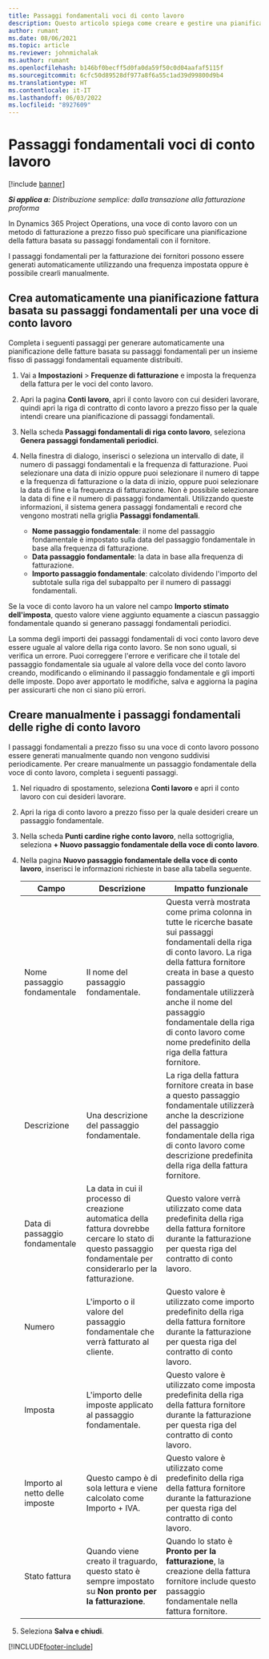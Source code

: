 ```yaml
---
title: Passaggi fondamentali voci di conto lavoro
description: Questo articolo spiega come creare e gestire una pianificazione fattura basata su passaggio fondamentale per un terzista con un fornitore.
author: rumant
ms.date: 08/06/2021
ms.topic: article
ms.reviewer: johnmichalak
ms.author: rumant
ms.openlocfilehash: b146bf0becff5d0fa0da59f50c0d04aafaf5115f
ms.sourcegitcommit: 6cfc50d89528df977a8f6a55c1ad39d99800d9b4
ms.translationtype: HT
ms.contentlocale: it-IT
ms.lasthandoff: 06/03/2022
ms.locfileid: "8927609"
---
```

# <a name="subcontract-line-milestones"></a>Passaggi fondamentali voci di conto lavoro

[!include [banner](../../includes/dataverse-preview.md)]

_**Si applica a:** Distribuzione semplice: dalla transazione alla fatturazione proforma_

In Dynamics 365 Project Operations, una voce di conto lavoro con un metodo di fatturazione a prezzo fisso può specificare una pianificazione della fattura basata su passaggi fondamentali con il fornitore.

I passaggi fondamentali per la fatturazione dei fornitori possono essere generati automaticamente utilizzando una frequenza impostata oppure è possibile crearli manualmente.

## <a name="automatically-create-a-milestone-based-invoice-schedule-for-a-subcontract-line"></a>Crea automaticamente una pianificazione fattura basata su passaggi fondamentali per una voce di conto lavoro

Completa i seguenti passaggi per generare automaticamente una pianificazione delle fatture basata su passaggi fondamentali per un insieme fisso di passaggi fondamentali equamente distribuiti.

1. Vai a **Impostazioni** > **Frequenze di fatturazione** e imposta la frequenza della fattura per le voci del conto lavoro.
2. Apri la pagina **Conti lavoro**, apri il conto lavoro con cui desideri lavorare, quindi apri la riga di contratto di conto lavoro a prezzo fisso per la quale intendi creare una pianificazione di passaggi fondamentali.
3. Nella scheda **Passaggi fondamentali di riga conto lavoro**, seleziona **Genera passaggi fondamentali periodici**.
4. Nella finestra di dialogo, inserisci o seleziona un intervallo di date, il numero di passaggi fondamentali e la frequenza di fatturazione. Puoi selezionare una data di inizio oppure puoi selezionare il numero di tappe e la frequenza di fatturazione o la data di inizio, oppure puoi selezionare la data di fine e la frequenza di fatturazione. Non è possibile selezionare la data di fine e il numero di passaggi fondamentali.
Utilizzando queste informazioni, il sistema genera passaggi fondamentali e record che vengono mostrati nella griglia **Passaggi fondamentali**.

   - **Nome passaggio fondamentale**: il nome del passaggio fondamentale è impostato sulla data del passaggio fondamentale in base alla frequenza di fatturazione.
   - **Data passaggio fondamentale**: la data in base alla frequenza di fatturazione.
   - **Importo passaggio fondamentale**: calcolato dividendo l'importo del subtotale sulla riga del subappalto per il numero di passaggi fondamentali.

Se la voce di conto lavoro ha un valore nel campo **Importo stimato dell'imposta**, questo valore viene aggiunto equamente a ciascun passaggio fondamentale quando si generano passaggi fondamentali periodici.

La somma degli importi dei passaggi fondamentali di voci conto lavoro deve essere uguale al valore della riga conto lavoro. Se non sono uguali, si verifica un errore. Puoi correggere l'errore e verificare che il totale del passaggio fondamentale sia uguale al valore della voce del conto lavoro creando, modificando o eliminando il passaggio fondamentale e gli importi delle imposte. Dopo aver apportato le modifiche, salva e aggiorna la pagina per assicurarti che non ci siano più errori.

## <a name="manually-create-subcontract-line-milestones"></a>Creare manualmente i passaggi fondamentali delle righe di conto lavoro

I passaggi fondamentali a prezzo fisso su una voce di conto lavoro possono essere generati manualmente quando non vengono suddivisi periodicamente. Per creare manualmente un passaggio fondamentale della voce di conto lavoro, completa i seguenti passaggi.

1. Nel riquadro di spostamento, seleziona **Conti lavoro** e apri il conto lavoro con cui desideri lavorare.
2. Apri la riga di conto lavoro a prezzo fisso per la quale desideri creare un passaggio fondamentale.
3. Nella scheda **Punti cardine righe conto lavoro**, nella sottogriglia, seleziona **+ Nuovo passaggio fondamentale della voce di conto lavoro**.
4. Nella pagina **Nuovo passaggio fondamentale della voce di conto lavoro**, inserisci le informazioni richieste in base alla tabella seguente.

    | Campo | Descrizione |Impatto funzionale|
    | --- | --- |----------------------|
    | Nome passaggio fondamentale | Il nome del passaggio fondamentale. |Questa verrà mostrata come prima colonna in tutte le ricerche basate sui passaggi fondamentali della riga di conto lavoro. La riga della fattura fornitore creata in base a questo passaggio fondamentale utilizzerà anche il nome del passaggio fondamentale della riga di conto lavoro come nome predefinito della riga della fattura fornitore.|
    | Descrizione | Una descrizione del passaggio fondamentale. |La riga della fattura fornitore creata in base a questo passaggio fondamentale utilizzerà anche la descrizione del passaggio fondamentale della riga di conto lavoro come descrizione predefinita della riga della fattura fornitore.|
    | Data di passaggio fondamentale | La data in cui il processo di creazione automatica della fattura dovrebbe cercare lo stato di questo passaggio fondamentale per considerarlo per la fatturazione.| Questo valore verrà utilizzato come data predefinita della riga della fattura fornitore durante la fatturazione per questa riga del contratto di conto lavoro. |
    | Numero | L'importo o il valore del passaggio fondamentale che verrà fatturato al cliente. |Questo valore è utilizzato come importo predefinito della riga della fattura fornitore durante la fatturazione per questa riga del contratto di conto lavoro. |
    | Imposta | L'importo delle imposte applicato al passaggio fondamentale.| Questo valore è utilizzato come imposta predefinita della riga della fattura fornitore durante la fatturazione per questa riga del contratto di conto lavoro. |
    | Importo al netto delle imposte | Questo campo è di sola lettura e viene calcolato come Importo + IVA.|Questo valore è utilizzato come predefinito della riga della fattura fornitore durante la fatturazione per questa riga del contratto di conto lavoro. |
    | Stato fattura | Quando viene creato il traguardo, questo stato è sempre impostato su **Non pronto per la fatturazione**.|  Quando lo stato è **Pronto per la fatturazione**, la creazione della fattura fornitore include questo passaggio fondamentale nella fattura fornitore. |

5. Seleziona **Salva e chiudi**.


[!INCLUDE[footer-include](../../includes/footer-banner.md)]
